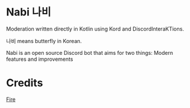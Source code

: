 # Nabi 나비
Moderation written directly in Kotlin using Kord and DiscordInteraKTions.

나비 means butterfly in Korean.

Nabi is an open source Discord bot that aims for two things: Modern features and improvements

# Credits
[Fire](https://github.com/firediscordbot/bot)
